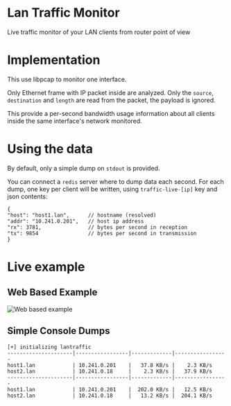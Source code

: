 # Lan Traffic Monitor
Live traffic monitor of your LAN clients from router point of view

# Implementation
This use libpcap to monitor one interface.

Only Ethernet frame with IP packet inside are analyzed. Only the `source`, `destination` and `length`
are read from the packet, the payload is ignored.

This provide a per-second bandwidth usage information about all clients inside
the same interface's network monitored.

# Using the data
By default, only a simple dump on `stdout` is provided.

You can connect a `redis` server where to dump data each second. For each dump, one key per client
will be written, using `traffic-live-[ip]` key and json contents:
```
{
"host": "host1.lan",      // hostname (resolved)
"addr": "10.241.0.201",   // host ip address
"rx": 3781,               // bytes per second in reception
"tx": 9854                // bytes per second in transmission
}
```

# Live example
## Web Based Example
![Web based example](https://i.imgur.com/3WiVHB6.gif)

## Simple Console Dumps
```
[+] initializing lantraffic
---------------------|-----------------|-------------|-----------------
host1.lan            | 10.241.0.201    |   37.8 KB/s |    2.3 KB/s
host2.lan            | 10.241.0.18     |    2.3 KB/s |   37.9 KB/s
---------------------|-----------------|-------------|-----------------
host1.lan            | 10.241.0.201    |  202.0 KB/s |   12.5 KB/s
host2.lan            | 10.241.0.18     |   13.2 KB/s |  204.1 KB/s
```


